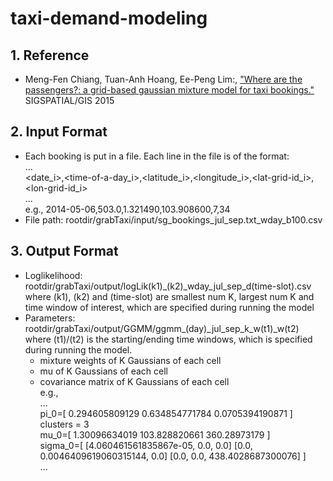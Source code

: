# taxi-demand-modeling


## 1. Reference
+ Meng-Fen Chiang, Tuan-Anh Hoang, Ee-Peng Lim:, ["Where are the passengers?: a grid-based gaussian mixture model for taxi bookings."](http://ink.library.smu.edu.sg/cgi/viewcontent.cgi?article=4171&context=sis_research) SIGSPATIAL/GIS 2015

## 2. Input Format
+ Each booking is put in a file. Each line in the file is of the format:  
  ...  
  <date_i>,<time-of-a-day_i>,<latitude_i>,<longitude_i>,<lat-grid-id_i>,<lon-grid-id_i>  
  ...  
  e.g., 2014-05-06,503.0,1.321490,103.908600,7,34  
+ File path: rootdir/grabTaxi/input/sg_bookings_jul_sep.txt_wday_b100.csv

## 3. Output Format
+ Loglikelihood: rootdir/grabTaxi/output/logLik(k1)_(k2)_wday_jul_sep_d(time-slot).csv  
where (k1), (k2) and (time-slot) are smallest num K, largest num K and time window of interest, which are specified during running the model  
+ Parameters: rootdir/grabTaxi/output/GGMM/ggmm_(day)_jul_sep_k_w(t1)_w(t2)
where (t1)/(t2) is the starting/ending time windows, which is specified during running the model. 
  * mixture weights of K Gaussians of each cell  
  * mu of K Gaussians of each cell  
  * covariance matrix of K Gaussians of each cell  
    e.g.,  
    ...  
    pi_0=[ 0.294605809129 0.634854771784 0.0705394190871 ]  
    clusters = 3  
    mu_0=[ 1.30096634019 103.828820661 360.28973179 ]  
    sigma_0=[ [4.060461561835867e-05, 0.0, 0.0] [0.0, 0.0046409619060315144, 0.0] [0.0, 0.0, 438.4028687300076] ]  
    ...  
